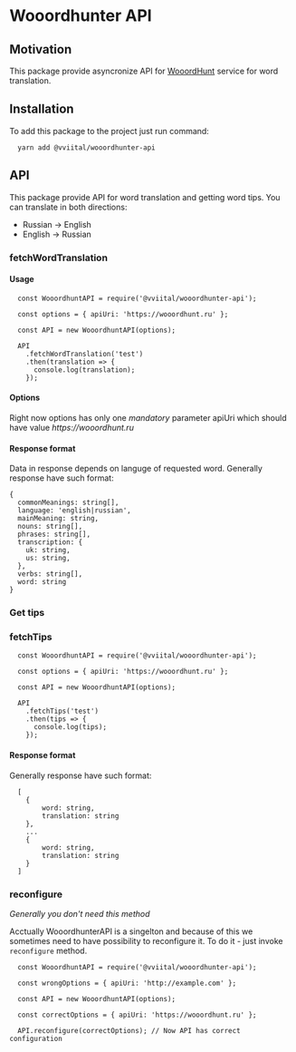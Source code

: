# Wooordhunter API

## Motivation

This package provide asyncronize API for [WooordHunt](https://wooordhunt.ru/) service for word translation.

## Installation

To add this package to the project just run command:

```
  yarn add @vviital/wooordhunter-api
```

## API

This package provide API for word translation and getting word tips. You can translate in both directions:

- Russian -> English
- English -> Russian

### fetchWordTranslation

#### Usage

```
  const WooordhuntAPI = require('@vviital/wooordhunter-api');

  const options = { apiUri: 'https://wooordhunt.ru' };

  const API = new WooordhuntAPI(options);

  API
    .fetchWordTranslation('test')
    .then(translation => {
      console.log(translation);
    });
```

#### Options

Right now options has only one _mandatory_ parameter apiUri which should have value _https://wooordhunt.ru_

#### Response format

Data in response depends on languge of requested word. Generally response have such format:

```
{
  commonMeanings: string[],
  language: 'english|russian',
  mainMeaning: string,
  nouns: string[],
  phrases: string[],
  transcription: {
    uk: string,
    us: string,
  },
  verbs: string[],
  word: string
}
```

### Get tips

### fetchTips

```
  const WooordhuntAPI = require('@vviital/wooordhunter-api');

  const options = { apiUri: 'https://wooordhunt.ru' };

  const API = new WooordhuntAPI(options);

  API
    .fetchTips('test')
    .then(tips => {
      console.log(tips);
    });
```

#### Response format

Generally response have such format:

```
  [
    {
        word: string,
        translation: string
    },
    ...
    {
        word: string,
        translation: string
    }
  ]
```

### reconfigure

_Generally you don't need this method_

Acctually WooordhunterAPI is a singelton and because of this we sometimes need to have possibility to reconfigure it. To do it - just invoke `reconfigure` method.

```
  const WooordhuntAPI = require('@vviital/wooordhunter-api');

  const wrongOptions = { apiUri: 'http://example.com' };

  const API = new WooordhuntAPI(options);

  const correctOptions = { apiUri: 'https://wooordhunt.ru' };

  API.reconfigure(correctOptions); // Now API has correct configuration
```
